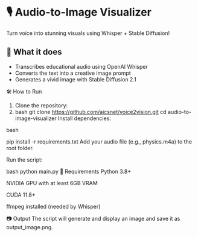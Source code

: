# 🎙️ Audio-to-Image Visualizer

Turn voice into stunning visuals using Whisper + Stable Diffusion!

## 🧠 What it does

- Transcribes educational audio using OpenAI Whisper
- Converts the text into a creative image prompt
- Generates a vivid image with Stable Diffusion 2.1

🛠️ How to Run

1. Clone the repository:
2. bash
git clone https://github.com/aicsnet/voice2vision.git
cd audio-to-image-visualizer
Install dependencies:

bash

pip install -r requirements.txt
Add your audio file (e.g., physics.m4a) to the root folder.

Run the script:

bash
python main.py
🔋 Requirements
Python 3.8+

NVIDIA GPU with at least 6GB VRAM

CUDA 11.8+

ffmpeg installed (needed by Whisper)

📷 Output
The script will generate and display an image and save it as output_image.png.
